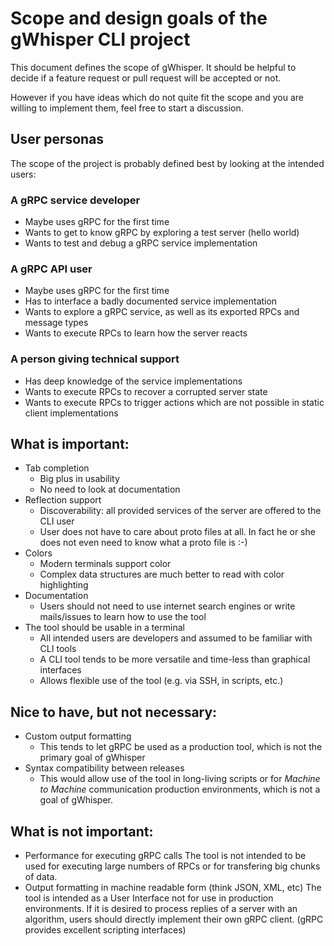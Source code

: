 # Scope and design goals of the gWhisper CLI project
This document defines the scope of gWhisper. It should be helpful to
decide if a feature request or pull request will be accepted or not.

However if you have ideas which do not quite fit the scope and you are willing to implement
them, feel free to start a discussion.

## User personas
The scope of the project is probably defined best by looking at the intended users:

### A gRPC service developer
- Maybe uses gRPC for the first time
- Wants to get to know gRPC by exploring a test server (hello world)
- Wants to test and debug a gRPC service implementation

### A gRPC API user
- Maybe uses gRPC for the first time
- Has to interface a badly documented service implementation
- Wants to explore a gRPC service, as well as its exported RPCs and message types
- Wants to execute RPCs to learn how the server reacts

### A person giving technical support
- Has deep knowledge of the service implementations
- Wants to execute RPCs to recover a corrupted server state
- Wants to execute RPCs to trigger actions which are not possible in static client implementations

## What is important:
- Tab completion
    - Big plus in usability
    - No need to look at documentation
- Reflection support
    - Discoverability: all provided services of the server are offered to the CLI user 
    - User does not have to care about proto files at all. In fact he or she does
      not even need to know what a proto file is :-)
- Colors
    - Modern terminals support color
    - Complex data structures are much better to read with color highlighting
- Documentation
    - Users should not need to use internet search engines or write mails/issues to learn how to use the tool
- The tool should be usable in a terminal
    - All intended users are developers and assumed to be familiar with CLI tools
    - A CLI tool tends to be more versatile and time-less than graphical interfaces
    - Allows flexible use of the tool (e.g. via SSH, in scripts, etc.)

## Nice to have, but not necessary:
- Custom output formatting
    - This tends to let gRPC be used as a production tool, which is not the primary goal of gWhisper
- Syntax compatibility between releases
    - This would allow use of the tool in long-living scripts or for _Machine to Machine_ communication production environments, which is not a goal of gWhisper.

## What is not important:
- Performance for executing gRPC calls
    The tool is not intended to be used for executing large numbers of RPCs or
    for transfering big chunks of data.
- Output formatting in machine readable form (think JSON, XML, etc)
    The tool is intended as a User Interface not for use in production environments.
    If it is desired to process replies of a server with an algorithm, users
    should directly implement their own gRPC client. (gRPC provides excellent
    scripting interfaces)
